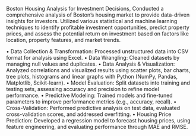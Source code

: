 Boston Housing Analysis for Investment Decisions,
Conducted a comprehensive analysis of Boston’s housing market to provide data-driven insights for investors. Utilized various statistical and machine learning techniques to identify profitable investment opportunities, predict property prices, and assess the potential return on investment based on factors like location, property features, and market trends.

• Data Collection & Transformation: Processed unstructured data into CSV format for analysis using Excel.
• Data Wrangling: Cleaned datasets by managing null values and duplicates.
• Data Analysis & Visualization: Analyzed correlations and visualized results using scatter plots, bar charts, tree
plots, histograms and linear graphs with Python (NumPy, Pandas, Matplotlib, Scikit-learn).
• Model Evaluation: Split datasets into training and testing sets, assessing accuracy and precision to refine model
performance.
• Predictive Modeling: Trained models and fine-tuned parameters to improve performance metrics (e.g., accuracy,
recall).
• Cross-Validation: Performed predictive analysis on test data, evaluated cross-validation scores, and addressed
overfitting.
• Housing Price Prediction: Developed a regression model to forecast housing prices, using feature engineering,
and evaluating performance through MAE and RMSE.
